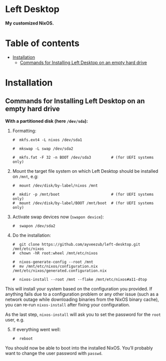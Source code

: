 # Left Desktop

**My customized NixOS.**

# Table of contents

- [Installation](#installation)
  - [Commands for Installing Left Desktop on an empty hard drive](#commands-for-installing-left-desktop-on-an-empty-hard-drive)

# Installation

## Commands for Installing Left Desktop on an empty hard drive

**With a partitioned disk (here `/dev/sda`):**

1. Formatting:

   ```
   #  mkfs.ext4 -L nixos /dev/sda1
    
   #  mkswap -L swap /dev/sda2
   
   #  mkfs.fat -F 32 -n BOOT /dev/sda3         # (for UEFI systems only)
   ```

2. Mount the target file system on which Left Desktop should be installed on `/mnt`, e.g:

   ```
   #  mount /dev/disk/by-label/nixos /mnt
   
   #  mkdir -p /mnt/boot                       # (for UEFI systems only)
   #  mount /dev/disk/by-label/BOOT /mnt/boot  # (for UEFI systems only)
   ```

3. Activate swap devices now (`swapon device`):

   ```
   #  swapon /dev/sda2
   ```

4. Do the installation:

   ```
   #  git clone https://github.com/ayveezub/left-desktop.git /mnt/etc/nixos
   #  chown -hR root:wheel /mnt/etc/nixos
   
   #  nixos-generate-config --root /mnt
   #  mv /mnt/etc/nixos/configuration.nix /mnt/etc/nixos/generated.configuration.nix
   
   #  nixos-install --root /mnt --flake /mnt/etc/nixos#a11-dtop
   ```

This will install your system based on the configuration you provided. If anything fails due to a configuration problem or any other issue (such as a network outage while downloading binaries from the NixOS binary cache), you can re-run `nixos-install` after fixing your configuration.

As the last step, `nixos-install` will ask you to set the password for the `root` user, e.g.

5. If everything went well:

   ```
   #  reboot
   ```

You should now be able to boot into the installed NixOS.
You’ll probably want to change the user password with `passwd`.
